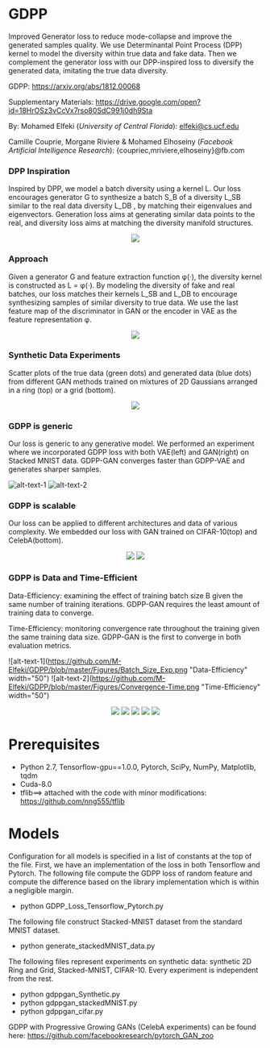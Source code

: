 # GDPP
Improved Generator loss to reduce mode-collapse and improve the generated samples quality. We use Determinantal Point Process (DPP) kernel to model the diversity within true data and fake data. Then we complement the generator loss with our DPP-inspired loss to diversify the generated data, imitating the true data diversity.

GDPP: https://arxiv.org/abs/1812.00068

Supplementary Materials: https://drive.google.com/open?id=18HrOSz3vCcVx7rso80SdC991j0dh9Sta

By: 
Mohamed Elfeki (*University of Central Florida*): elfeki@cs.ucf.edu

Camille Couprie, Morgane Riviere & Mohamed Elhoseiny 
(*Facebook Artificial Intelligence Research*): {coupriec,mriviere,elhoseiny}@fb.com


### DPP Inspiration

Inspired by DPP, we model a batch diversity using a kernel L. Our loss encourages generator G to synthesize a batch S_B of a diversity L_SB similar to the real data diversity L_DB , by matching their eigenvalues and eigenvectors. Generation loss aims at generating similar data points to the real, and diversity loss aims at matching the diversity manifold structures.

<p align="center">
  <img src ="https://github.com/M-Elfeki/GDPP/blob/master/Figures/GDPP_Teaser.png"/>
</p>


### Approach

Given a generator G and feature extraction function φ(·), the diversity kernel is constructed as L = φ(·). By modeling the diversity of fake and real batches, our loss matches their kernels L_SB and L_DB to encourage synthesizing samples of similar diversity to true data. We use the last feature map of the discriminator in GAN or the encoder in VAE as the feature representation φ.
  
<p align="center">
  <img src ="https://github.com/M-Elfeki/GDPP/blob/master/Figures/GDPP_Approach.png"/>
</p>


### Synthetic Data Experiments
Scatter plots of the true data (green dots) and generated data (blue dots) from different GAN methods trained on mixtures of 2D Gaussians arranged in a ring (top) or a grid (bottom).

<p align="center">
  <img src ="https://github.com/M-Elfeki/GDPP/blob/master/Figures/synthetic_qualitative.png"/>
</p>


### GDPP is generic
Our loss is generic to any generative model. We performed an experiment where we incorporated GDPP loss with both VAE(left) and GAN(right) on Stacked MNIST data. GDPP-GAN converges faster than GDPP-VAE and generates sharper samples.

![alt-text-1](https://github.com/M-Elfeki/GDPP/blob/master/Figures/vae_dpp_mnist.png "Generative Adversarial Network with GDPP") ![alt-text-2](https://github.com/M-Elfeki/GDPP/blob/master/Figures/stacked_mnist_qualitative.png "Variational AutoEncoder with GDPP")


### GDPP is scalable
Our loss can be applied to different architectures and data of various complexity. We embedded our loss with GAN trained on CIFAR-10(top) and CelebA(bottom).


<p align="center">
  <img src ="https://github.com/M-Elfeki/GDPP/blob/master/Figures/cifar_qualitative.jpg"/>
  <img src ="https://github.com/M-Elfeki/GDPP/blob/master/Figures/celeba_GDPPtrue_s5_iter_200000_avg.jpg"/>
</p>


### GDPP is Data and Time-Efficient

Data-Efficiency: examining the effect of training batch size B given the same number of training iterations. GDPP-GAN requires the least amount of training data to converge.

Time-Efficiency: monitoring convergence rate throughout the training given the same training data size. GDPP-GAN is the first to converge in both evaluation metrics.

![alt-text-1](https://github.com/M-Elfeki/GDPP/blob/master/Figures/Batch_Size_Exp.png "Data-Efficiency" width="50") ![alt-text-2](https://github.com/M-Elfeki/GDPP/blob/master/Figures/Convergence-Time.png "Time-Efficiency" width="50")

  
<p align="center">
  <img src ="https://github.com/M-Elfeki/GDPP/blob/master/Figures/Fig_3.png"/>
  
  
  <img src ="https://github.com/M-Elfeki/GDPP/blob/master/Figures/Fig_4.png"/>
  
  
  <img src ="https://github.com/M-Elfeki/GDPP/blob/master/Figures/Fig_5.png"/>
  
  
  <img src ="https://github.com/M-Elfeki/GDPP/blob/master/Figures/Fig_6_2.png"/>
  
  
  <img src ="https://github.com/M-Elfeki/GDPP/blob/master/Figures/Fig_7.png"/>
  
</p>



# Prerequisites
* Python 2.7, Tensorflow-gpu==1.0.0, Pytorch, SciPy, NumPy, Matplotlib, tqdm
* Cuda-8.0
* tflib==> attached with the code with minor modifications: https://github.com/nng555/tflib

# Models
Configuration for all models is specified in a list of constants at the top of the file. First, we have an implementation of the loss in both Tensorflow and Pytorch. The following file compute the GDPP loss of random feature and compute the difference based on the library implementation which is within a negligible margin.
* python GDPP_Loss_Tensorflow_Pytorch.py

The following file construct Stacked-MNIST dataset from the standard MNIST dataset.
* python generate_stackedMNIST_data.py

The following files represent experiments on synthetic data: synthetic 2D Ring and Grid, Stacked-MNIST, CIFAR-10. Every experiment is independent from the rest.
* python gdppgan_Synthetic.py
* python gdppgan_stackedMNIST.py
* python gdppgan_cifar.py


GDPP with Progressive Growing GANs (CelebA experiments) can be found here: https://github.com/facebookresearch/pytorch_GAN_zoo


